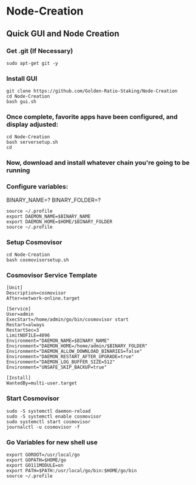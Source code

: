 # Node-Creation
## Quick GUI and Node Creation

### Get .git (If Necessary)
`sudo apt-get git -y`

### Install GUI
```
git clone https://github.com/Golden-Ratio-Staking/Node-Creation
cd Node-Creation
bash gui.sh
```

### Once complete, favorite apps have been configured, and display adjusted:
```
cd Node-Creation
bash serversetup.sh
cd
```

### Now, download and install whatever chain you're going to be running

### Configure variables:
BINARY_NAME=?
BINARY_FOLDER=?
```
source ~/.profile
export DAEMON_NAME=$BINARY_NAME
export DAEMON_HOME=$HOME/$BINARY_FOLDER
source ~/.profile
```

### Setup Cosmovisor
```
cd Node-Creation
bash cosmovisorsetup.sh
```

### Cosmovisor Service Template
```
[Unit]
Description=cosmovisor
After=network-online.target

[Service]
User=admin
ExecStart=/home/admin/go/bin/cosmovisor start
Restart=always
RestartSec=3
LimitNOFILE=4096
Environment="DAEMON_NAME=$BINARY_NAME"
Environment="DAEMON_HOME=/home/admin/$BINARY_FOLDER"
Environment="DAEMON_ALLOW_DOWNLOAD_BINARIES=false"
Environment="DAEMON_RESTART_AFTER_UPGRADE=true"
Environment="DAEMON_LOG_BUFFER_SIZE=512"
Environment="UNSAFE_SKIP_BACKUP=true"

[Install]
WantedBy=multi-user.target
```

### Start Cosmovisor
```
sudo -S systemctl daemon-reload
sudo -S systemctl enable cosmovisor
sudo systemctl start cosmovisor
journalctl -u cosmovisor -f
```

### Go Variables for new shell use
```
export GOROOT=/usr/local/go
export GOPATH=$HOME/go
export GO111MODULE=on
export PATH=$PATH:/usr/local/go/bin:$HOME/go/bin
source ~/.profile
```
